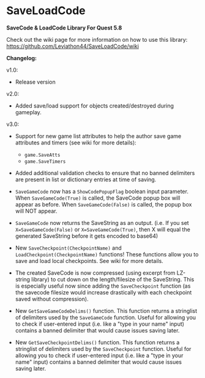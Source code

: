 # SaveLoadCode
**SaveCode &amp; LoadCode Library For Quest 5.8**


Check out the wiki page for more information on how to use this library: https://github.com/Leviathon44/SaveLoadCode/wiki


**Changelog:**

v1.0: 
* Release version

v2.0: 
* Added save/load support for objects created/destroyed during gameplay.


v3.0:
* Support for new game list attributes to help the author save game attributes and timers (see wiki for more details):
    * `game.SaveAtts`
    * `game.SaveTimers`

* Added additional validation checks to ensure that no banned delimiters are present in list or dictionary entries at time of saving.

* `SaveGameCode` now has a `ShowCodePopupFlag` boolean input parameter. When `SaveGameCode(True)` is called, the SaveCode popup box will appear as before. When `SaveGameCode(False)` is called, the popup box will NOT appear.

* `SaveGameCode` now returns the SaveString as an output. (i.e. If you set `X=SaveGameCode(False)` or `X=SaveGameCode(True)`, then X will equal the generated SaveString before it gets encoded to base64)

* New `SaveCheckpoint(CheckpointName)` and `LoadCheckpoint(CheckpointName)` functions! These functions allow you to save and load local checkpoints. See wiki for more details.

* The created SaveCode is now compressed (using excerpt from LZ-string library) to cut down on the length/filesize of the SaveString. This is especially useful now since adding the `SaveCheckpoint` function (as the savecode filesize would increase drastically with each checkpoint saved without compression).

* New `GetSaveGameCodeDelims()` function. This function returns a stringlist of delimiters used by the `SaveGameCode` function. Useful for allowing you to check if user-entered input (i.e. like a "type in your name" input) contains a banned delimiter that would cause issues saving later.

* New `GetSaveCheckpointDelims()` function. This function returns a stringlist of delimiters used by the `SaveCheckpoint` function. Useful for allowing you to check if user-entered input (i.e. like a "type in your name" input) contains a banned delimiter that would cause issues saving later.


